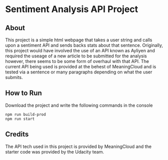 # Sentiment Analysis API Project

## About
This project is a simple html webpage that takes a user string and calls upon a sentiment
API and sends backs stats about that sentence. Originally, this project would have involved
the use of an API known as Ayliyen and required the useage of a new article to be submitted
for the analysis however, there seems to be some form of overhaul with that API. The current API
being used is provided at the behest of MeaningCloud and is tested via a sentence or many paragraphs depending
on what the user submits.

## How to Run
Download the project and write the following commands in the console
```
npm run build-prod
npm run start
```
## Credits
The API tech used in this project is provided by MeaningCloud and the starter code was provided by the Udacity team.